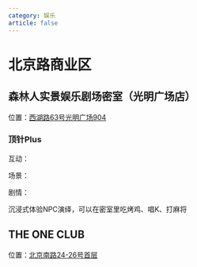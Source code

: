 ```yaml
---
category: 娱乐
article: false
---
```


# 北京路商业区

## 森林人实景娱乐剧场密室（光明广场店）

<span class="icon iconfont icon-locate"></span> 位置：<a href="https://ditu.amap.com/place/B0IGSR3UQF" target="_blank">西湖路63号光明广场904</a>

### 顶针Plus

<div><p>互动：<el-rate model-value="4" disabled /></p></div>

<div><p>场景：<el-rate model-value="2.5" disabled /></p></div>

<div><p>剧情：<el-rate model-value="2" disabled /></p></div>

沉浸式体验NPC演绎，可以在密室里吃烤鸡、唱K、打麻将

## THE ONE CLUB

<span class="icon iconfont icon-locate"></span> 位置：<a href="https://ditu.amap.com/place/B0GUOB3BP8" target="_blank">北京南路24-26号首层</a>